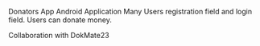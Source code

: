 Donators App
Android Application
Many Users registration field and login field.
Users can donate money.

Collaboration with DokMate23
